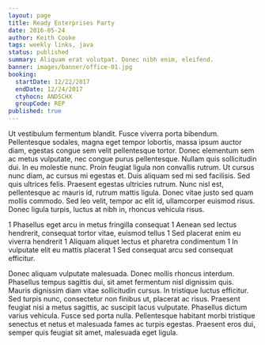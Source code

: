 ```yaml
---
layout: page
title: Ready Enterprises Party
date: 2016-05-24
author: Keith Cooke
tags: weekly links, java
status: published
summary: Aliquam erat volutpat. Donec nibh enim, eleifend.
banner: images/banner/office-01.jpg
booking:
  startDate: 12/22/2017
  endDate: 12/24/2017
  ctyhocn: ANDSCHX
  groupCode: REP
published: true
---
```

Ut vestibulum fermentum blandit. Fusce viverra porta bibendum. Pellentesque sodales, magna eget tempor lobortis, massa ipsum auctor diam, egestas congue sem velit pellentesque tortor. Donec elementum sem ac metus vulputate, nec congue purus pellentesque. Nullam quis sollicitudin dui. In eu molestie nunc. Proin feugiat ligula non convallis rutrum. Ut cursus nunc diam, ac cursus mi egestas et. Duis aliquam sed mi sed facilisis. Sed quis ultrices felis. Praesent egestas ultricies rutrum. Nunc nisl est, pellentesque ac mauris id, rutrum mattis ligula. Donec vitae justo sed quam mollis commodo. Sed leo velit, tempor ac elit id, ullamcorper euismod risus. Donec ligula turpis, luctus at nibh in, rhoncus vehicula risus.

1 Phasellus eget arcu in metus fringilla consequat
1 Aenean sed lectus hendrerit, consequat tortor vitae, euismod tellus
1 Sed placerat enim eu viverra hendrerit
1 Aliquam aliquet lectus et pharetra condimentum
1 In vulputate elit eu mattis placerat
1 Sed consequat arcu sed consequat efficitur.

Donec aliquam vulputate malesuada. Donec mollis rhoncus interdum. Phasellus tempus sagittis dui, sit amet fermentum nisl dignissim quis. Mauris dignissim diam vitae sollicitudin cursus. In tristique luctus efficitur. Sed turpis nunc, consectetur non finibus ut, placerat ac risus. Praesent feugiat nisi a metus sagittis, ac suscipit lacus vulputate. Phasellus dictum varius vehicula. Fusce sed porta nulla. Pellentesque habitant morbi tristique senectus et netus et malesuada fames ac turpis egestas. Praesent eros dui, semper quis feugiat sit amet, malesuada eget ligula.
